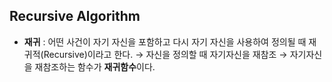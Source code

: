 ## Recursive Algorithm

* **재귀** : 어떤 사건이 자기 자신을 포함하고 다시 자기 자신을 사용하여 정의될 때 재귀적(Recursive)이라고 한다.
$\rightarrow$ 자신을 정의할 때 자기자신을 재참조
$\rightarrow$ 자기자신을 재참조하는 함수가 <b>재귀함수</b>이다.


